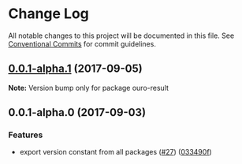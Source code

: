 # Change Log

All notable changes to this project will be documented in this file.
See [Conventional Commits](https://conventionalcommits.org) for commit guidelines.

<a name="0.0.1-alpha.1"></a>
## [0.0.1-alpha.1](https://github.com/zacahrygolba/ouro/compare/v0.0.1-alpha.0...v0.0.1-alpha.1) (2017-09-05)




**Note:** Version bump only for package ouro-result

<a name="0.0.1-alpha.0"></a>
## 0.0.1-alpha.0 (2017-09-03)


### Features

* export version constant from all packages ([#27](https://github.com/zacahrygolba/ouro/issues/27)) ([033490f](https://github.com/zacahrygolba/ouro/commit/033490f))
